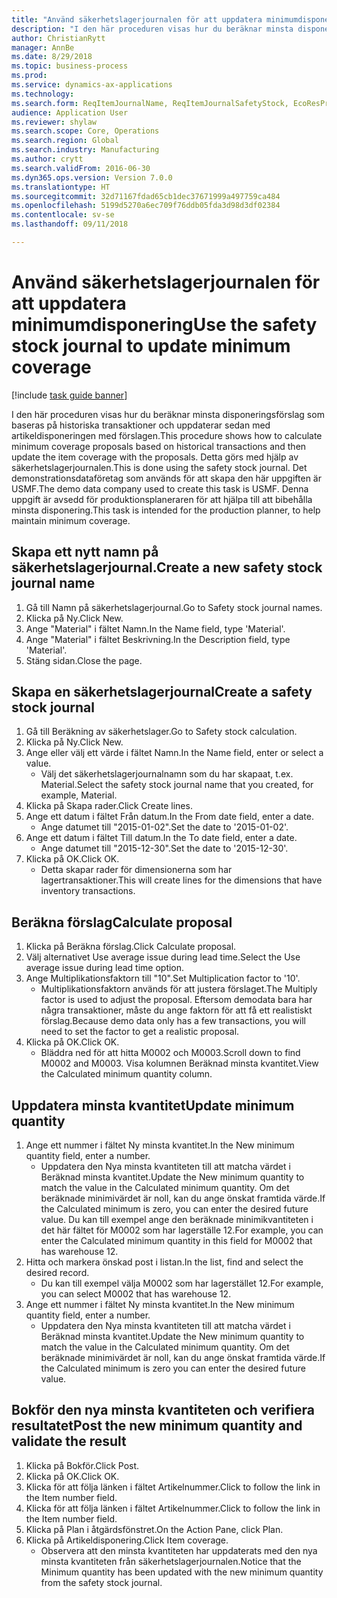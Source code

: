 ```yaml
--- 
title: "Använd säkerhetslagerjournalen för att uppdatera minimumdisponering"
description: "I den här proceduren visas hur du beräknar minsta disponeringsförslag som baseras på historiska transaktioner och uppdaterar sedan med artikeldisponeringen med förslagen."
author: ChristianRytt
manager: AnnBe
ms.date: 8/29/2018
ms.topic: business-process
ms.prod: 
ms.service: dynamics-ax-applications
ms.technology: 
ms.search.form: ReqItemJournalName, ReqItemJournalSafetyStock, EcoResProductInformationDialog, EcoResProductDetailsExtended, ReqItemTable
audience: Application User
ms.reviewer: shylaw
ms.search.scope: Core, Operations
ms.search.region: Global
ms.search.industry: Manufacturing
ms.author: crytt
ms.search.validFrom: 2016-06-30
ms.dyn365.ops.version: Version 7.0.0
ms.translationtype: HT
ms.sourcegitcommit: 32d71167fdad65cb1dec37671999a497759ca484
ms.openlocfilehash: 5199d5270a6ec709f76ddb05fda3d98d3df02384
ms.contentlocale: sv-se
ms.lasthandoff: 09/11/2018

---
```

# <a name="use-the-safety-stock-journal-to-update-minimum-coverage"></a><span data-ttu-id="25c3d-103">Använd säkerhetslagerjournalen för att uppdatera minimumdisponering</span><span class="sxs-lookup"><span data-stu-id="25c3d-103">Use the safety stock journal to update minimum coverage</span></span>

[!include [task guide banner](../../includes/task-guide-banner.md)]

<span data-ttu-id="25c3d-104">I den här proceduren visas hur du beräknar minsta disponeringsförslag som baseras på historiska transaktioner och uppdaterar sedan med artikeldisponeringen med förslagen.</span><span class="sxs-lookup"><span data-stu-id="25c3d-104">This procedure shows how to calculate minimum coverage proposals based on historical transactions and then update the item coverage with the proposals.</span></span> <span data-ttu-id="25c3d-105">Detta görs med hjälp av säkerhetslagerjournalen.</span><span class="sxs-lookup"><span data-stu-id="25c3d-105">This is done using the safety stock journal.</span></span> <span data-ttu-id="25c3d-106">Det demonstrationsdataföretag som används för att skapa den här uppgiften är USMF.</span><span class="sxs-lookup"><span data-stu-id="25c3d-106">The demo data company used to create this task is USMF.</span></span> <span data-ttu-id="25c3d-107">Denna uppgift är avsedd för produktionsplaneraren för att hjälpa till att bibehålla minsta disponering.</span><span class="sxs-lookup"><span data-stu-id="25c3d-107">This task is intended for the production planner, to help maintain minimum coverage.</span></span>


## <a name="create-a-new-safety-stock-journal-name"></a><span data-ttu-id="25c3d-108">Skapa ett nytt namn på säkerhetslagerjournal.</span><span class="sxs-lookup"><span data-stu-id="25c3d-108">Create a new safety stock journal name</span></span>
1. <span data-ttu-id="25c3d-109">Gå till Namn på säkerhetslagerjournal.</span><span class="sxs-lookup"><span data-stu-id="25c3d-109">Go to Safety stock journal names.</span></span>
2. <span data-ttu-id="25c3d-110">Klicka på Ny.</span><span class="sxs-lookup"><span data-stu-id="25c3d-110">Click New.</span></span>
3. <span data-ttu-id="25c3d-111">Ange "Material" i fältet Namn.</span><span class="sxs-lookup"><span data-stu-id="25c3d-111">In the Name field, type 'Material'.</span></span>
4. <span data-ttu-id="25c3d-112">Ange "Material" i fältet Beskrivning.</span><span class="sxs-lookup"><span data-stu-id="25c3d-112">In the Description field, type 'Material'.</span></span>
5. <span data-ttu-id="25c3d-113">Stäng sidan.</span><span class="sxs-lookup"><span data-stu-id="25c3d-113">Close the page.</span></span>

## <a name="create-a-safety-stock-journal"></a><span data-ttu-id="25c3d-114">Skapa en säkerhetslagerjournal</span><span class="sxs-lookup"><span data-stu-id="25c3d-114">Create a safety stock journal</span></span>
1. <span data-ttu-id="25c3d-115">Gå till Beräkning av säkerhetslager.</span><span class="sxs-lookup"><span data-stu-id="25c3d-115">Go to Safety stock calculation.</span></span>
2. <span data-ttu-id="25c3d-116">Klicka på Ny.</span><span class="sxs-lookup"><span data-stu-id="25c3d-116">Click New.</span></span>
3. <span data-ttu-id="25c3d-117">Ange eller välj ett värde i fältet Namn.</span><span class="sxs-lookup"><span data-stu-id="25c3d-117">In the Name field, enter or select a value.</span></span>
    * <span data-ttu-id="25c3d-118">Välj det säkerhetslagerjournalnamn som du har skapaat, t.ex. Material.</span><span class="sxs-lookup"><span data-stu-id="25c3d-118">Select the safety stock journal name that you created, for example, Material.</span></span>  
4. <span data-ttu-id="25c3d-119">Klicka på Skapa rader.</span><span class="sxs-lookup"><span data-stu-id="25c3d-119">Click Create lines.</span></span>
5. <span data-ttu-id="25c3d-120">Ange ett datum i fältet Från datum.</span><span class="sxs-lookup"><span data-stu-id="25c3d-120">In the From date field, enter a date.</span></span>
    * <span data-ttu-id="25c3d-121">Ange datumet till "2015-01-02".</span><span class="sxs-lookup"><span data-stu-id="25c3d-121">Set the date to '2015-01-02'.</span></span>  
6. <span data-ttu-id="25c3d-122">Ange ett datum i fältet Till datum.</span><span class="sxs-lookup"><span data-stu-id="25c3d-122">In the To date field, enter a date.</span></span>
    * <span data-ttu-id="25c3d-123">Ange datumet till "2015-12-30".</span><span class="sxs-lookup"><span data-stu-id="25c3d-123">Set the date to '2015-12-30'.</span></span>  
7. <span data-ttu-id="25c3d-124">Klicka på OK.</span><span class="sxs-lookup"><span data-stu-id="25c3d-124">Click OK.</span></span>
    * <span data-ttu-id="25c3d-125">Detta skapar rader för dimensionerna som har lagertransaktioner.</span><span class="sxs-lookup"><span data-stu-id="25c3d-125">This will create lines for the dimensions that have inventory transactions.</span></span>  

## <a name="calculate-proposal"></a><span data-ttu-id="25c3d-126">Beräkna förslag</span><span class="sxs-lookup"><span data-stu-id="25c3d-126">Calculate proposal</span></span>
1. <span data-ttu-id="25c3d-127">Klicka på Beräkna förslag.</span><span class="sxs-lookup"><span data-stu-id="25c3d-127">Click Calculate proposal.</span></span>
2. <span data-ttu-id="25c3d-128">Välj alternativet Use average issue during lead time.</span><span class="sxs-lookup"><span data-stu-id="25c3d-128">Select the Use average issue during lead time option.</span></span>
3. <span data-ttu-id="25c3d-129">Ange Multiplikationsfaktorn till "10".</span><span class="sxs-lookup"><span data-stu-id="25c3d-129">Set Multiplication factor to '10'.</span></span>
    * <span data-ttu-id="25c3d-130">Multiplikationsfaktorn används för att justera förslaget.</span><span class="sxs-lookup"><span data-stu-id="25c3d-130">The Multiply factor is used to adjust the proposal.</span></span> <span data-ttu-id="25c3d-131">Eftersom demodata bara har några transaktioner, måste du ange faktorn för att få ett realistiskt förslag.</span><span class="sxs-lookup"><span data-stu-id="25c3d-131">Because demo data only has a few transactions, you will need to set the factor to get a realistic proposal.</span></span>  
4. <span data-ttu-id="25c3d-132">Klicka på OK.</span><span class="sxs-lookup"><span data-stu-id="25c3d-132">Click OK.</span></span>
    * <span data-ttu-id="25c3d-133">Bläddra ned för att hitta M0002 och M0003.</span><span class="sxs-lookup"><span data-stu-id="25c3d-133">Scroll down to find M0002 and M0003.</span></span> <span data-ttu-id="25c3d-134">Visa kolumnen Beräknad minsta kvantitet.</span><span class="sxs-lookup"><span data-stu-id="25c3d-134">View the Calculated minimum quantity column.</span></span>   

## <a name="update-minimum-quantity"></a><span data-ttu-id="25c3d-135">Uppdatera minsta kvantitet</span><span class="sxs-lookup"><span data-stu-id="25c3d-135">Update minimum quantity</span></span>
1. <span data-ttu-id="25c3d-136">Ange ett nummer i fältet Ny minsta kvantitet.</span><span class="sxs-lookup"><span data-stu-id="25c3d-136">In the New minimum quantity field, enter a number.</span></span>
    * <span data-ttu-id="25c3d-137">Uppdatera den Nya minsta kvantiteten till att matcha värdet i Beräknad minsta kvantitet.</span><span class="sxs-lookup"><span data-stu-id="25c3d-137">Update the New minimum quantity to match the value in the Calculated minimum quantity.</span></span> <span data-ttu-id="25c3d-138">Om det beräknade minimivärdet är noll, kan du ange önskat framtida värde.</span><span class="sxs-lookup"><span data-stu-id="25c3d-138">If the Calculated minimum is zero,  you can enter the desired future value.</span></span> <span data-ttu-id="25c3d-139">Du kan till exempel ange den beräknade minimikvantiteten i det här fältet för M0002 som har lagerställe 12.</span><span class="sxs-lookup"><span data-stu-id="25c3d-139">For example, you can enter the Calculated minimum quantity in this field for M0002 that has warehouse 12.</span></span>  
2. <span data-ttu-id="25c3d-140">Hitta och markera önskad post i listan.</span><span class="sxs-lookup"><span data-stu-id="25c3d-140">In the list, find and select the desired record.</span></span>
    * <span data-ttu-id="25c3d-141">Du kan till exempel välja M0002 som har lagerstället 12.</span><span class="sxs-lookup"><span data-stu-id="25c3d-141">For example, you can select M0002 that has warehouse 12.</span></span>  
3. <span data-ttu-id="25c3d-142">Ange ett nummer i fältet Ny minsta kvantitet.</span><span class="sxs-lookup"><span data-stu-id="25c3d-142">In the New minimum quantity field, enter a number.</span></span>
    * <span data-ttu-id="25c3d-143">Uppdatera den Nya minsta kvantiteten till att matcha värdet i Beräknad minsta kvantitet.</span><span class="sxs-lookup"><span data-stu-id="25c3d-143">Update the New minimum quantity to match the value in the Calculated minimum quantity.</span></span> <span data-ttu-id="25c3d-144">Om det beräknade minimivärdet är noll, kan du ange önskat framtida värde.</span><span class="sxs-lookup"><span data-stu-id="25c3d-144">If the Calculated minimum is zero you can enter the desired future value.</span></span>  

## <a name="post-the-new-minimum-quantity-and-validate-the-result"></a><span data-ttu-id="25c3d-145">Bokför den nya minsta kvantiteten och verifiera resultatet</span><span class="sxs-lookup"><span data-stu-id="25c3d-145">Post the new minimum quantity and validate the result</span></span>
1. <span data-ttu-id="25c3d-146">Klicka på Bokför.</span><span class="sxs-lookup"><span data-stu-id="25c3d-146">Click Post.</span></span>
2. <span data-ttu-id="25c3d-147">Klicka på OK.</span><span class="sxs-lookup"><span data-stu-id="25c3d-147">Click OK.</span></span>
3. <span data-ttu-id="25c3d-148">Klicka för att följa länken i fältet Artikelnummer.</span><span class="sxs-lookup"><span data-stu-id="25c3d-148">Click to follow the link in the Item number field.</span></span>
4. <span data-ttu-id="25c3d-149">Klicka för att följa länken i fältet Artikelnummer.</span><span class="sxs-lookup"><span data-stu-id="25c3d-149">Click to follow the link in the Item number field.</span></span>
5. <span data-ttu-id="25c3d-150">Klicka på Plan i åtgärdsfönstret.</span><span class="sxs-lookup"><span data-stu-id="25c3d-150">On the Action Pane, click Plan.</span></span>
6. <span data-ttu-id="25c3d-151">Klicka på Artikeldisponering.</span><span class="sxs-lookup"><span data-stu-id="25c3d-151">Click Item coverage.</span></span>
    * <span data-ttu-id="25c3d-152">Observera att den minsta kvantiteten har uppdaterats med den nya minsta kvantiteten från säkerhetslagerjournalen.</span><span class="sxs-lookup"><span data-stu-id="25c3d-152">Notice that the Minimum quantity has been updated with the new minimum quantity from the safety stock journal.</span></span>  


